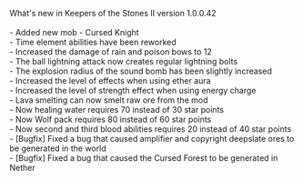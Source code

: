 What's new in Keepers of the Stones II version 1.0.0.42<br/>
<br />- Added new mob - Cursed Knight
<br />- Time element abilities have been reworked
<br />- Increased the damage of rain and poison bows to 12
<br />- The ball lightning attack now creates regular lightning bolts
<br />- The explosion radius of the sound bomb has been slightly increased
<br />- Increased the level of effects when using ether aura
<br />- Increased the level of strength effect when using energy charge
<br />- Lava smelting can now smelt raw ore from the mod
<br />- Now healing water requires 70 instead of 30 star points
<br />- Now Wolf pack requires 80 instead of 60 star points
<br />- Now second and third blood abilities requires 20 instead of 40 star points
<br />- [Bugfix] Fixed a bug that caused amplifier and copyright deepslate ores to be generated in the world
<br />- [Bugfix] Fixed a bug that caused the Cursed Forest to be generated in Nether